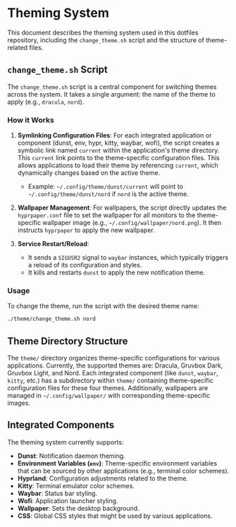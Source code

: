 
# Theming System

This document describes the theming system used in this dotfiles repository, including the `change_theme.sh` script and the structure of theme-related files.

## `change_theme.sh` Script

The `change_theme.sh` script is a central component for switching themes across the system. It takes a single argument: the name of the theme to apply (e.g., `dracula`, `nord`).

### How it Works

1.  **Symlinking Configuration Files**: For each integrated application or component (dunst, env, hypr, kitty, waybar, wofi), the script creates a symbolic link named `current` within the application's theme directory. This `current` link points to the theme-specific configuration files. This allows applications to load their theme by referencing `current`, which dynamically changes based on the active theme.
    *   Example: `~/.config/theme/dunst/current` will point to `~/.config/theme/dunst/nord` if `nord` is the active theme.

2.  **Wallpaper Management**: For wallpapers, the script directly updates the `hyprpaper.conf` file to set the wallpaper for all monitors to the theme-specific wallpaper image (e.g., `~/.config/wallpaper/nord.png`). It then instructs `hyprpaper` to apply the new wallpaper.

3.  **Service Restart/Reload**:
    *   It sends a `SIGUSR2` signal to `waybar` instances, which typically triggers a reload of its configuration and styles.
    *   It kills and restarts `dunst` to apply the new notification theme.

### Usage

To change the theme, run the script with the desired theme name:

```bash
./theme/change_theme.sh nord
```

## Theme Directory Structure

The `theme/` directory organizes theme-specific configurations for various applications. Currently, the supported themes are: Dracula, Gruvbox Dark, Gruvbox Light, and Nord. Each integrated component (like `dunst`, `waybar`, `kitty`, etc.) has a subdirectory within `theme/` containing theme-specific configuration files for these four themes. Additionally, wallpapers are managed in `~/.config/wallpaper/` with corresponding theme-specific images.

## Integrated Components

The theming system currently supports:

*   **Dunst**: Notification daemon theming.
*   **Environment Variables (`env`)**: Theme-specific environment variables that can be sourced by other applications (e.g., terminal color schemes).
*   **Hyprland**: Configuration adjustments related to the theme.
*   **Kitty**: Terminal emulator color schemes.
*   **Waybar**: Status bar styling.
*   **Wofi**: Application launcher styling.
*   **Wallpaper**: Sets the desktop background.
*   **CSS**: Global CSS styles that might be used by various applications.
